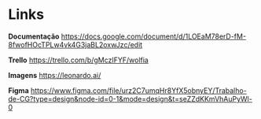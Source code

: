 # Links

**Documentação** 
https://docs.google.com/document/d/1LOEaM78erD-fM-8fwofHOcTPLw4vk4G3jaBL2oxwJzc/edit

**Trello**
https://trello.com/b/gMczIFYF/wolfia

**Imagens**
https://leonardo.ai/

**Figma**
https://www.figma.com/file/urz2C7umqHr8YfX5obnyEY/Trabalho-de-CG?type=design&node-id=0-1&mode=design&t=seZZdKKmVhAuPyWl-0
